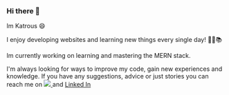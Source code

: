 ### Hi there 👋

Im Katrous 😄

I enjoy developing websites and learning new things every single day! 📗📖📚

Im currently working on learning and mastering the MERN stack.

I'm always looking for ways to improve my code, gain new experiences and knowledge. If you have any suggestions, advice or just stories you can reach me on <a href="https://www.instagram.com/laurzrichardz/"> <img src="https://github.com/mishmanners/MishManners/raw/master/socials/instagram.png"> </img> </a> and <a href="https://www.linkedin.com/in/laura-richards-4562aa226/"> Linked In </a>



<!--
**Katrous/Katrous** is a ✨ _special_ ✨ repository because its `README.md` (this file) appears on your GitHub profile.

Here are some ideas to get you started:

- 🔭 I’m currently working on ...
- 🌱 I’m currently learning ...
- 👯 I’m looking to collaborate on ...
- 🤔 I’m looking for help with ...
- 💬 Ask me about ...
- 📫 How to reach me: ...
- 😄 Pronouns: ...
- ⚡ Fun fact: ...
-->
